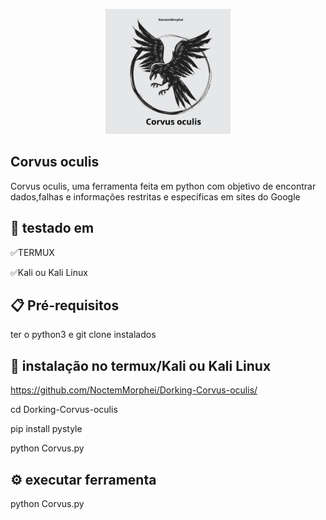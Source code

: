 <p align="center">

  <img width="200" height="200" src="20240306_215451_0000.png">

## Corvus oculis
 Corvus oculis, uma ferramenta feita em python com objetivo de encontrar dados,falhas e informações restritas e específicas em sites do Google

## 🥽 testado em

✅️TERMUX

✅️Kali ou Kali Linux

## 📋 Pré-requisitos

ter o python3 e git clone instalados

## 🔧 instalação no termux/Kali ou Kali Linux 
https://github.com/NoctemMorphei/Dorking-Corvus-oculis/

 cd Dorking-Corvus-oculis

 pip install pystyle

 python Corvus.py

## ⚙️ executar ferramenta
 python Corvus.py
